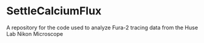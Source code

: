 # SettleCalciumFlux
A repository for the code used to analyze Fura-2 tracing data from the Huse Lab Nikon Microscope

